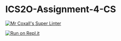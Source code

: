 # ICS2O-Assignment-4-CS

[![Mr Coxall's Super Linter](https://github.com/Youngwook-Go/ICS2O-Assignment-4-CS/workflows/Mr%20Coxall's%20Super%20Linter/badge.svg)](https://github.com/Youngwook-Go/ICS2O-Assignment-4-CS/actions/)

[![Run on Repl.it](https://repl.it/badge/github/Youngwook-Go/ICS2O-Assignment-4-CS)](https://repl.it/github/Youngwook-Go/ICS2O-Assignment-4-CS)
